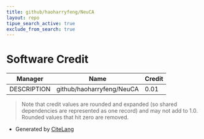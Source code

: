 ```yaml
---
title: github/haoharryfeng/NeuCA
layout: repo
tipue_search_active: true
exclude_from_search: true
---
```

# Software Credit

|Manager|Name|Credit|
|-------|----|------|
|DESCRIPTION|github/haoharryfeng/NeuCA|0.01|


> Note that credit values are rounded and expanded (so shared dependencies are represented as one record) and may not add to 1.0. Rounded values that hit zero are removed.


- Generated by [CiteLang](https://github.com/vsoch/citelang)
